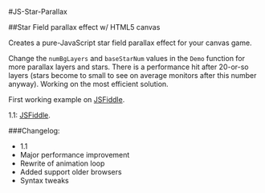 #JS-Star-Parallax

##Star Field parallax effect w/ HTML5 canvas

Creates a pure-JavaScript star field parallax effect for your canvas game.

Change the `numBgLayers` and `baseStarNum` values in the `Demo` function for more parallax layers and stars. There is a performance hit after 20-or-so layers (stars become to small to see on average monitors after this number anyway). Working on the most efficient solution.

First working example on [JSFiddle](http://jsfiddle.net/ikradex/BU32R/1/).

1.1: [JSFiddle](http://jsfiddle.net/ikradex/3YHVz/embedded/result/).

###Changelog:

* 1.1
 * Major performance improvement
 * Rewrite of animation loop
 * Added support older browsers
 * Syntax tweaks
